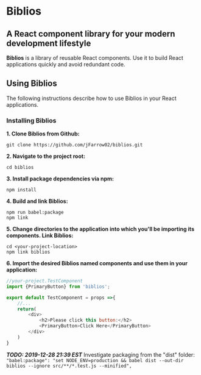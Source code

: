 # Biblios

## A React component library for your modern development lifestyle
**Biblios** is a library of reusable React components. Use it to build React applications quickly and avoid redundant code.

## Using Biblios
The following instructions describe how to use Biblios in your React applications.

### Installing Biblios
**1. Clone Biblios from Github:** 
```
git clone https://github.com/jFarrow02/biblios.git
```

**2. Navigate to the project root:**
```
cd biblios
```

**3. Install package dependencies via npm:**
```
npm install
```

**4. Build and link Biblios:**
```
npm run babel:package
npm link
```
**5. Change directories to the application into which you'll be importing its components. Link Biblios:**
```
cd <your-project-location>
npm link biblios
```

**6. Import the desired Biblios named components and use them in your application:**
```js
//your-project.TestComponent
import {PrimaryButton} from 'biblios';

export default TestComponent = props =>{
    //...
    return(
        <div>
            <h2>Please click this button:</h2>
            <PrimaryButton>Click Here</PrimaryButton>
        </div>
    )
}
```
**_TODO: 2019-12-28 21:39 EST_** Investigate packaging from the "dist" folder:
`"babel:package": "set NODE_ENV=production && babel dist --out-dir biblios --ignore src/**/*.test.js --minified",`